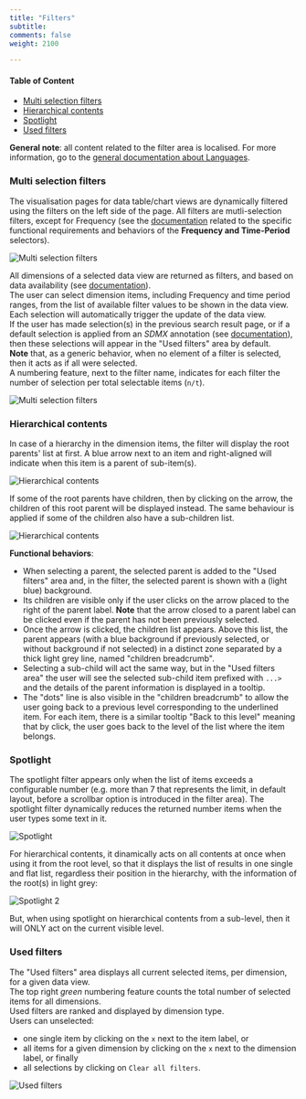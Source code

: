 ```yaml
---
title: "Filters"
subtitle: 
comments: false
weight: 2100

---
```


#### Table of Content
- [Multi selection filters](#multi-selection-filters)
- [Hierarchical contents](#hierarchical-contents)
- [Spotlight](#spotlight)
- [Used filters](#used-filters)

**General note**: all content related to the filter area is localised. For more information, go to the [general documentation about Languages](https://sis-cc.gitlab.io/dotstatsuite-documentation/using-de/general-layout/#language).

### Multi selection filters
The visualisation pages for data table/chart views are dynamically filtered using the filters on the left side of the page. All filters are mutli-selection filters, except for Frequency (see the [documentation](https://sis-cc.gitlab.io/dotstatsuite-documentation/using-de/viewing-data/filters/time-period/) related to the specific functional requirements and behaviors of the **Frequency and Time-Period** selectors).  

![Multi selection filters](/images/de-filters1.png)

All dimensions of a selected data view are returned as filters, and based on data availability (see [documentation](https://sis-cc.gitlab.io/dotstatsuite-documentation/using-de/viewing-data/filters/data-availability/)).  
The user can select dimension items, including Frequency and time period ranges, from the list of available filter values to be shown in the data view. Each selection will automatically trigger the update of the data view.  
If the user has made selection(s) in the previous search result page, or if a default selection is applied from an *SDMX* annotation (see [documentation](https://sis-cc.gitlab.io/dotstatsuite-documentation/using-dlm/custom-data-view/default-selection/)), then these selections will appear in the "Used filters" area by default.  
**Note** that, as a generic behavior, when no element of a filter is selected, then it acts as if all were selected.  
A numbering feature, next to the filter name, indicates for each filter the number of selection per total selectable items (`n/t`).

![Multi selection filters](/images/de-filters12.png)

### Hierarchical contents
In case of a hierarchy in the dimension items, the filter will display the root parents' list at first. A blue arrow next to an item and right-aligned will indicate when this item is a parent of sub-item(s).

![Hierarchical contents](/images/de-filters2.png)

If some of the root parents have children, then by clicking on the arrow, the children of this root parent will be displayed instead. The same behaviour is applied if some of the children also have a sub-children list.  

![Hierarchical contents](/images/de-filters21.png)

**Functional behaviors**:
* When selecting a parent, the selected parent is added to the "Used filters" area and, in the filter, the selected parent is shown with a (light blue) background.
* Its children are visible only if the user clicks on the arrow placed to the right of the parent label. **Note** that the arrow closed to a parent label can be clicked even if the parent has not been previously selected.
* Once the arrow is clicked, the children list appears. Above this list, the parent appears (with a blue background if previously selected, or without background if not selected) in a distinct zone separated by a thick light grey line, named "children breadcrumb".
* Selecting a sub-child will act the same way, but in the "Used filters area" the user will see the selected sub-child item prefixed with `...>` and the details of the parent information is displayed in a tooltip.
* The "dots" line is also visible in the "children breadcrumb" to allow the user going back to a previous level corresponding to the underlined item. For each item, there is a similar tooltip "Back to this level" meaning that by click, the user goes back to the level of the list where the item belongs.

### Spotlight
The spotlight filter appears only when the list of items exceeds a configurable number (e.g. more than 7 that represents the limit, in default layout, before a scrollbar option is introduced in the filter area). The spotlight filter dynamically reduces the returned number items when the user types some text in it.  

![Spotlight](/images/de-filters3.png)

For hierarchical contents, it dinamically acts on all contents at once when using it from the root level, so that it displays the list of results in one single and flat list, regardless their position in the hierarchy, with the information of the root(s) in light grey:

![Spotlight 2](/images/de-filters4.png)

But, when using spotlight on hierarchical contents from a sub-level, then it will ONLY act on the current visible level.

### Used filters
The "Used filters" area displays all current selected items, per dimension, for a given data view.  
The top right *green* numbering feature counts the total number of selected items for all dimensions.  
Used filters are ranked and displayed by dimension type.  
Users can unselected:
* one single item by clicking on the `x` next to the item label, or
* all items for a given dimension by clicking on the `x` next to the dimension label, or finally 
* all selections by clicking on `Clear all filters`.

![Used filters](/images/de-filters5.png)
